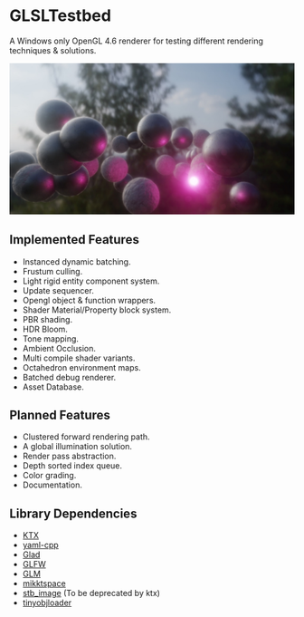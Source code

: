 # GLSLTestbed
A Windows only OpenGL 4.6 renderer for testing different rendering techniques & solutions.

![Preview](T_Preview.jpg?raw=true "Preview")

## Implemented Features
- Instanced dynamic batching.
- Frustum culling.
- Light rigid entity component system.
- Update sequencer.
- Opengl object & function wrappers.
- Shader Material/Property block system.
- PBR shading.
- HDR Bloom.
- Tone mapping.
- Ambient Occlusion.
- Multi compile shader variants.
- Octahedron environment maps.
- Batched debug renderer.
- Asset Database.

## Planned Features
- Clustered forward rendering path.
- A global illumination solution.
- Render pass abstraction.
- Depth sorted index queue.
- Color grading.
- Documentation.

## Library Dependencies
- [KTX](https://github.com/KhronosGroup/KTX-Software)
- [yaml-cpp](https://github.com/jbeder/yaml-cpp)
- [Glad](https://glad.dav1d.de/)
- [GLFW](https://www.glfw.org/)
- [GLM](https://github.com/g-truc/glm)
- [mikktspace](http://www.mikktspace.com/)
- [stb_image](https://github.com/nothings/stb) (To be deprecated by ktx)
- [tinyobjloader](https://github.com/tinyobjloader/tinyobjloader)
